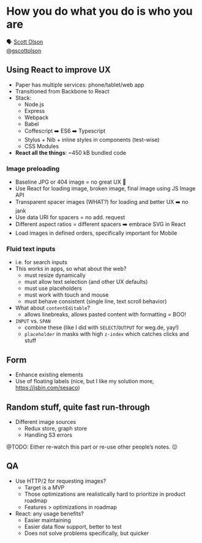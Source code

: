 # How you do what you do is who you are

🗣 [Scott Olson](https://paper.fiftythree.com/scott)  
[@gscottolson](https://twitter.com/gscottolson)

## Using React to improve UX

- Paper has multiple services: phone/tablet/web app
- Transitioned from Backbone to React
- Stack:
  - Node.js
  - Express
  - Webpack
  - Babel
  - Coffescript ➡️ ES6 ➡️ Typescript
  - Stylus + Nib + inline styles in components (test-wise)
  - CSS Modules
- **React all the things**: ~450 kB bundled code

### Image preloading

- Baseline JPG or 404 image = no great UX 🙅
- Use React for loading image, broken image, final image using JS Image API
- Transparent spacer images (WHAT?) for loading and better UX ➡️ no jank
- Use data URI for spacers = no add. request
- Different aspect ratios = different spacers ➡️ embrace SVG in React
- Load images in defined orders, specifically important for Mobile

### Fluid text inputs

- i.e. for search inputs
- This works in apps, so what about the web?
  - must resize dynamically
  - must allow text selection (and other UX defaults)
  - must use placeholders
  - must work with touch and mouse
  - must behave consistent (single line, text scroll behavior)
- What about `contentEditable`?
  - allows linebreaks, allows pasted content with formatting = BOO!
- `INPUT` vs. `SPAN`
  - combine these (like I did with `SELECT`/`OUTPUT` for weg.de, yay!)
  - `placeholder` in masks with high `z-index` which catches clicks and stuff

## Form

- Enhance existing elements
- Use of floating labels (nice, but I like my solution more, https://jsbin.com/sesaco)

## Random stuff, quite fast run-through

- Different image sources
  - Redux store, graph store
  - Handling S3 errors

@TODO: Either re-watch this part or re-use other people’s notes. 😔

## QA

- Use HTTP/2 for requesting images?
  - Target is a MVP
  - Those optimizations are realistically hard to prioritize in product roadmap
  - Features > optimizations in roadmap
- React: any usage benefits?
  - Easier maintaining
  - Easier data flow support, better to test
  - Does not solve problems specifically, but quicker
